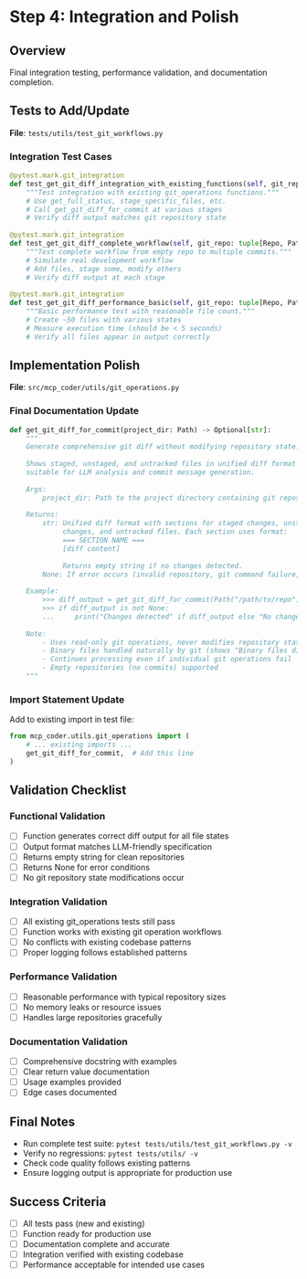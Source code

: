 # Step 4: Integration and Polish

## Overview
Final integration testing, performance validation, and documentation completion.

## Tests to Add/Update
**File**: `tests/utils/test_git_workflows.py`

### Integration Test Cases
```python
@pytest.mark.git_integration
def test_get_git_diff_integration_with_existing_functions(self, git_repo_with_files: tuple[Repo, Path]) -> None:
    """Test integration with existing git_operations functions."""
    # Use get_full_status, stage_specific_files, etc.
    # Call get_git_diff_for_commit at various stages
    # Verify diff output matches git repository state
    
@pytest.mark.git_integration
def test_get_git_diff_complete_workflow(self, git_repo: tuple[Repo, Path]) -> None:
    """Test complete workflow from empty repo to multiple commits."""
    # Simulate real development workflow
    # Add files, stage some, modify others
    # Verify diff output at each stage
    
@pytest.mark.git_integration
def test_get_git_diff_performance_basic(self, git_repo: tuple[Repo, Path]) -> None:
    """Basic performance test with reasonable file count."""
    # Create ~50 files with various states
    # Measure execution time (should be < 5 seconds)
    # Verify all files appear in output correctly
```

## Implementation Polish
**File**: `src/mcp_coder/utils/git_operations.py`

### Final Documentation Update
```python
def get_git_diff_for_commit(project_dir: Path) -> Optional[str]:
    """
    Generate comprehensive git diff without modifying repository state.
    
    Shows staged, unstaged, and untracked files in unified diff format
    suitable for LLM analysis and commit message generation.
    
    Args:
        project_dir: Path to the project directory containing git repository
        
    Returns:
        str: Unified diff format with sections for staged changes, unstaged 
             changes, and untracked files. Each section uses format:
             === SECTION NAME ===
             [diff content]
             
             Returns empty string if no changes detected.
        None: If error occurs (invalid repository, git command failure, etc.)
        
    Example:
        >>> diff_output = get_git_diff_for_commit(Path("/path/to/repo"))
        >>> if diff_output is not None:
        ...     print("Changes detected" if diff_output else "No changes")
        
    Note:
        - Uses read-only git operations, never modifies repository state
        - Binary files handled naturally by git (shows "Binary files differ")
        - Continues processing even if individual git operations fail
        - Empty repositories (no commits) supported
    """
```

### Import Statement Update
Add to existing import in test file:
```python
from mcp_coder.utils.git_operations import (
    # ... existing imports ...
    get_git_diff_for_commit,  # Add this line
)
```

## Validation Checklist

### Functional Validation
- [ ] Function generates correct diff output for all file states
- [ ] Output format matches LLM-friendly specification
- [ ] Returns empty string for clean repositories
- [ ] Returns None for error conditions
- [ ] No git repository state modifications occur

### Integration Validation  
- [ ] All existing git_operations tests still pass
- [ ] Function works with existing git operation workflows
- [ ] No conflicts with existing codebase patterns
- [ ] Proper logging follows established patterns

### Performance Validation
- [ ] Reasonable performance with typical repository sizes
- [ ] No memory leaks or resource issues
- [ ] Handles large repositories gracefully

### Documentation Validation
- [ ] Comprehensive docstring with examples
- [ ] Clear return value documentation
- [ ] Usage examples provided
- [ ] Edge cases documented

## Final Notes
- Run complete test suite: `pytest tests/utils/test_git_workflows.py -v`
- Verify no regressions: `pytest tests/utils/ -v`
- Check code quality follows existing patterns
- Ensure logging output is appropriate for production use

## Success Criteria
- [ ] All tests pass (new and existing)
- [ ] Function ready for production use
- [ ] Documentation complete and accurate
- [ ] Integration verified with existing codebase
- [ ] Performance acceptable for intended use cases
